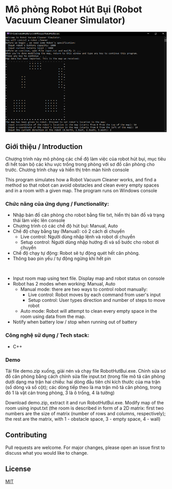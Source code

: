 # Mô phỏng Robot Hút Bụi (Robot Vacuum Cleaner Simulator)

<img src="https://github.com/vunguyent17/RobotHutBui/blob/main/Screenshot/Screenshot%20RobotHutBui2.png" width="700" alt="Chương trình" />

## Giới thiệu / Introduction

Chương trình này mô phỏng các chế độ làm việc của robot hút bụi, mục tiêu đi hết toàn bộ các khu vực trống trong phòng với sơ đồ căn phòng cho trước. Chương trình chạy và hiển thị trên màn hình console

This program simulates how a Robot Vacuum Cleaner works, and find a method so that robot can avoid obstacles and clean every empty spaces and in a room with a given map. The program runs on Windows console

### Chức năng của ứng dụng / Functionality:
- Nhập bản đồ căn phòng cho robot bằng file txt, hiển thị bản đồ và trạng thái làm việc lên console
-	Chương trình có các chế độ hút bụi: Manual, Auto
  - Chế độ chạy bằng tay (Manual): có 2 cách di chuyển
    - Live control: Người dùng nhập lệnh và robot di chuyển
    - Setup control: Người dùng nhập hướng đi và số bước cho robot di chuyển
  - Chế độ chạy tự động: Robot sẽ tự động quét hết căn phòng.
- Thông bao pin yếu / tự động ngừng khi hết pin
 <br/>

- Input room map using text file. Display map and robot status on console
- Robot has 2 modes when working: Manual, Auto
  - Manual mode: there are two ways to control robot manually:
    - Live control: Robot moves by each command from user's input
    - Setup control: User types direction and number of steps to move robot
  - Auto mode: Robot will attempt to clean every empty space in the room using data from the map.
- Notify when battery low / stop when running out of battery


### Công nghệ sử dụng / Tech stack:
- C++


### Demo
Tải file demo.zip xuống, giải nén và chạy file RobotHutBui.exe. Chỉnh sửa sơ đồ căn phòng bằng cách chỉnh sửa file input.txt (trong file mô tả căn phòng dưới dạng ma trận hai chiều: hai dòng đầu tiên chỉ kích thước của ma trận (số dòng và số cột); các dòng tiếp theo là ma trận mô tả căn phòng, trong đó 1 là vật cản trong phòng, 3 là ô trống, 4 là tường)

Download demo.zip, extract it and run RobotHutBui.exe. Modify map of the room using input.txt (the room is described in form of a 2D matrix: first two numbers are the size of matrix (number of rows and columns, respectively); the rest are the matrix, with 1 - obstacle space, 3 - empty space, 4 - wall)


## Contributing

Pull requests are welcome. For major changes, please open an issue first
to discuss what you would like to change.

## License

[MIT](https://choosealicense.com/licenses/mit/)
